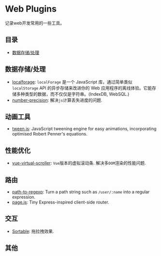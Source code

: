 # Web Plugins

记录web开发常用的一些工具。

## 目录

+ [数据存储/处理](#数据存储/处理)

## 数据存储/处理

+ [localforage](http://localforage.docschina.org/): `localForage` 是一个 JavaScript 库，通过简单类似 `localStorage` API 的异步存储来改进你的 Web 应用程序的离线体验。它能存储多种类型的数据，而不仅仅是字符串。(IndexDB, WebSQL.)
+ [number-precision](): 解决`js`计算丢失进度的问题.

## 动画工具

+ [tween.js](https://github.com/tweenjs/tween.js): JavaScript tweening engine for easy animations, incorporating optimised Robert Penner's equations.

## 性能优化

+ [vue-virtual-scroller](https://github.com/Akryum/vue-virtual-scroller): `Vue`版本的虚拟滚动条. 解决多`DOM`渲染的性能问题.

## 路由

+ [path-to-regexp](https://github.com/pillarjs/path-to-regexp): Turn a path string such as `/user/:name` into a regular expression.
+ [page.js](https://github.com/visionmedia/page.js): Tiny Express-inspired client-side router.



## 交互

+ [Sortable](https://github.com/SortableJS/Sortable): 拖拉拽效果.

## 其他